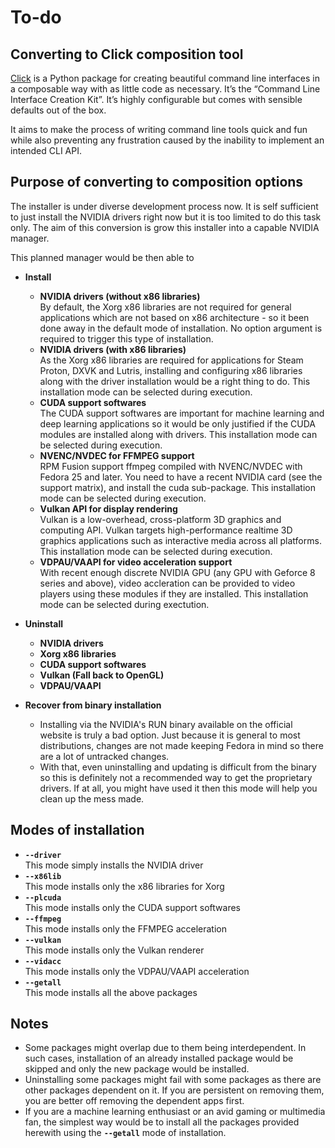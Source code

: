 # To-do

## Converting to Click composition tool
[Click](https://click.palletsprojects.com/en/7.x/) is a Python package for creating beautiful command line interfaces in a composable way with as little code as necessary. It’s the “Command Line Interface Creation Kit”. It’s highly configurable but comes with sensible defaults out of the box.

It aims to make the process of writing command line tools quick and fun while also preventing any frustration caused by the inability to implement an intended CLI API.

## Purpose of converting to composition options
The installer is under diverse development process now. It is self sufficient to just install the NVIDIA drivers right now but it is too limited to do this task only. The aim of this conversion is grow this installer into a capable NVIDIA manager.

This planned manager would be then able to
- **Install**  
    - **NVIDIA drivers (without x86 libraries)**  
    By default, the Xorg x86 libraries are not required for general applications which are not based on x86 architecture - so it been done away in the default mode of installation. No option argument is required to trigger this type of installation.
    - **NVIDIA drivers (with x86 libraries)**  
    As the Xorg x86 libraries are required for applications for Steam Proton, DXVK and Lutris, installing and configuring x86 libraries along with the driver installation would be a right thing to do. This installation mode can be selected during execution.
    - **CUDA support softwares**  
    The CUDA support softwares are important for machine learning and deep learning applications so it would be only justified if the CUDA modules are installed along with drivers. This installation mode can be selected during execution.
    - **NVENC/NVDEC for FFMPEG support**  
    RPM Fusion support ffmpeg compiled with NVENC/NVDEC with Fedora 25 and later. You need to have a recent NVIDIA card (see the support matrix), and install the cuda sub-package. This installation mode can be selected during execution.
    - **Vulkan API for display rendering**  
    Vulkan is a low-overhead, cross-platform 3D graphics and computing API. Vulkan targets high-performance realtime 3D graphics applications such as interactive media across all platforms. This installation mode can be selected during execution.
    - **VDPAU/VAAPI for video acceleration support**  
    With recent enough discrete NVIDIA GPU (any GPU with Geforce 8 series and above), video accleration can be provided to video players using these modules if they are installed. This installation mode can be selected during exectution.

- **Uninstall**
    - **NVIDIA drivers**
    - **Xorg x86 libraries**
    - **CUDA support softwares**
    - **Vulkan (Fall back to OpenGL)**
    - **VDPAU/VAAPI**

- **Recover from binary installation**  
    - Installing via the NVIDIA's RUN binary available on the official website is truly a bad option. Just because it is general to most distributions, changes are not made keeping Fedora in mind so there are a lot of untracked changes.  
    - With that, even uninstalling and updating is difficult from the binary so this is definitely not a recommended way to get the proprietary drivers. If at all, you might have used it then this mode will help you clean up the mess made.

## Modes of installation

- **`--driver`**  
This mode simply installs the NVIDIA driver
- **`--x86lib`**  
This mode installs only the x86 libraries for Xorg
- **`--plcuda`**  
This mode installs only the CUDA support softwares
- **`--ffmpeg`**  
This mode installs only the FFMPEG acceleration
- **`--vulkan`**  
This mode installs only the Vulkan renderer
- **`--vidacc`**  
This mode installs only the VDPAU/VAAPI acceleration 
- **`--getall`**  
This mode installs all the above packages

## Notes
- Some packages might overlap due to them being interdependent. In such cases, installation of an already installed package would be skipped and only the new package would be installed.
- Uninstalling some packages might fail with some packages as there are other packages dependent on it. If you are persistent on removing them, you are better off removing the dependent apps first.
- If you are a machine learning enthusiast or an avid gaming or multimedia fan, the simplest way would be to install all the packages provided herewith using the **`--getall`** mode of installation.